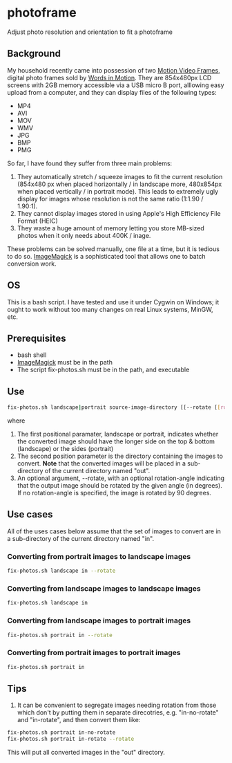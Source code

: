 # photoframe
Adjust photo resolution and orientation to fit a photoframe

## Background
My household recently came into possession of two [Motion Video Frames](https://www.wordsinmotionco.com/products/motion-video-frame), digital photo frames sold by [Words in Motion](https://www.wordsinmotionco.com/). They are 854x480px LCD screens with 2GB memory accessible via a USB micro B port, alllowing easy upload from a computer, and they can display files of the following types:
* MP4
* AVI
* MOV
* WMV
* JPG
* BMP
* PMG

So far, I have found they suffer from three main problems:
1. They automatically stretch / squeeze images to fit the current resolution (854x480 px when placed horizontally / in landscape more, 480x854px when placed vertically / in portrait mode). This leads to extremely ugly display for images whose resolution is not the same ratio (1:1.90 / 1.90:1).
2. They cannot display images stored in using Apple's High Efficiency File Format (HEIC)
3. They waste a huge amount of memory letting you store MB-sized photos when it only needs about 400K / inage.

These problems can be solved manually, one file at a time, but it is tedious to do so. [ImageMagick](https://imagemagick.org/index.php) is a sophisticated tool that allows one to batch conversion work.

## OS
This is a bash script. I have tested and use it under Cygwin on Windows; it ought to work without too many changes on real Linux systems, MinGW, etc.

## Prerequisites
* bash shell
* [ImageMagick](https://imagemagick.org/index.php) must be in the path
* The script fix-photos.sh must be in the path, and executable

## Use
```bash
fix-photos.sh landscape|portrait source-image-directory [[--rotate [[rotation-angle]] ]]
```
where
1. The first positional paramater, landscape or portrait, indicates whether the converted image should have the longer side on the top & bottom (landscape) or the sides (portrait)
2. The second position parameter is the directory containing the images to convert. **Note** that the converted images will be placed in a sub-directory of the current directory named "out".
3. An optional argument, --rotate, with an optional rotation-angle indicating that the output image should be rotated by the given angle (in degrees). If no rotation-angle is specified, the image is rotated by 90 degrees.

## Use cases
All of the uses cases below assume that the set of images to convert are in a sub-directory of the current directory named "in".
### Converting from portrait images to landscape images
```bash
fix-photos.sh landscape in --rotate
```
### Converting from landscape images to landscape images
```bash
fix-photos.sh landscape in
```
### Converting from landscape images to portrait images
```bash
fix-photos.sh portrait in --rotate
```
### Converting from portrait images to portrait images
```bash
fix-photos.sh portrait in
```

## Tips
1. It can be convenient to segregate images needing rotation from those which don't by putting them in separate direcotries, e.g. "in-no-rotate" and "in-rotate", and then convert them like:
```bash
fix-photos.sh portrait in-no-rotate
fix-photos.sh portrait in-rotate --rotate
```
This will put all converted images in the "out" directory.
